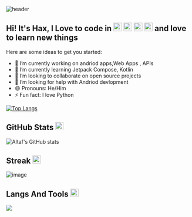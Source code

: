 ![header](https://capsule-render.vercel.app/api?text=Hello-EveryOne!&type=waving&color=gradient&height=100&fontAlignY=50)


<h2>Hi! It's Hax, I Love to code in <img src="https://emojis.slackmojis.com/emojis/images/1643514369/3438/python.gif?1643514369" width="23">     <img src="https://emojis.slackmojis.com/emojis/images/1645726790/54023/kotlin-party.gif?1645726790" width="23"> <img src="https://emojis.slackmojis.com/emojis/images/1643514073/291/golang.png?1643514073" width="23"> <img src="https://emojis.slackmojis.com/emojis/images/1643514905/9226/mongo_db.png?1643514905" width="23"> and love to learn new things </h2>

Here are some ideas to get you started:

- 🔭 I’m currently working on andriod apps,Web Apps , APIs
- 🌱 I’m currently learning Jetpack Compose, Kotlin
- 👯 I’m looking to collaborate on open source projects
- 🤔 I’m looking for help with Andriod devlopment
- 😄 Pronouns: He/Him
- ⚡ Fun fact: I love Python



[![Top Langs](https://github-readme-stats.vercel.app/api/top-langs/?username=CodemHax&layout=compact)](https://github.com/CodeObser/github-readme-stats)



<h2>GitHub Stats <img src="https://emojis.slackmojis.com/emojis/images/1621024394/39092/cat-roll.gif?1621024394" width="22"></h2>

![Altaf's GitHub stats](https://github-readme-stats.vercel.app/api?username=CodemHax&show_icons=true&theme=merko)

<h2>Streak <img src="https://emojis.slackmojis.com/emojis/images/1643514841/8541/computercat.gif?1643514841" width="22"></h2>

![image](https://github-readme-streak-stats.herokuapp.com/?user=CodemHax&theme=dark)



<h2>Langs And Tools <img src="[https://emojis.slackmojis.com/emojis/images/1621024394/39092/cat-roll.gif?1621024394](https://emojis.slackmojis.com/emojis/images/1643516686/27316/tooth.gif?1643516686)" width="22"></h2>  

![](https://skillicons.dev/icons?i=python,go,kotlin,javascript,androidstudio,idea,pycharm,github,mongodb,redis)
